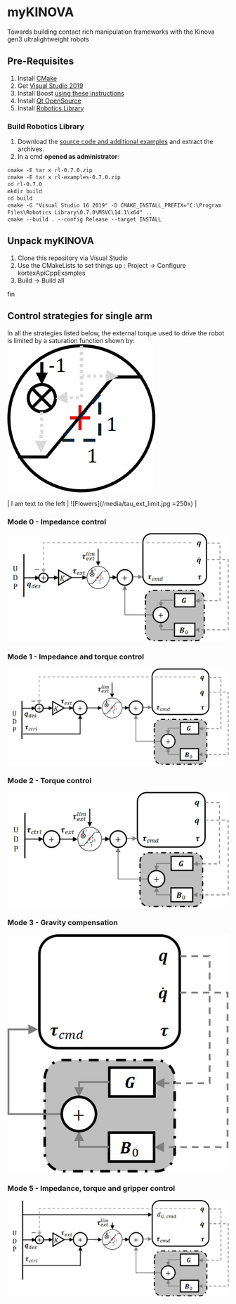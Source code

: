 # myKINOVA
Towards building contact rich manipulation frameworks with the Kinova gen3 ultralightweight robots

## Pre-Requisites
1. Install [CMake](https://github.com/Kitware/CMake/releases/download/v3.29.0-rc1/cmake-3.29.0-rc1-windows-x86_64.msi)
2. Get [Visual Studio 2019](https://github.com/harshaturlapati/myKINOVA/blob/main/vs_community__98951435.1629706453.exe)
3. Install Boost [using these instructions](https://gist.github.com/zrsmithson/0b72e0cb58d0cb946fc48b5c88511da8)
4. Install [Qt OpenSource](https://master.qt.io/new_archive/qt/5.9/5.9.2/qt-opensource-windows-x86-5.9.2.exe)
5. Install [Robotics Library](https://github.com/roboticslibrary/rl/releases/download/0.7.0/rl-0.7.0-msvc-14.1-x64.msi)

### Build Robotics Library
1. Download the [source code and additional examples](https://www.roboticslibrary.org/download) and extract the archives.
2. In a cmd **opened as administrator**:
```console
cmake -E tar x rl-0.7.0.zip
cmake -E tar x rl-examples-0.7.0.zip
cd rl-0.7.0
mkdir build
cd build
cmake -G "Visual Studio 16 2019" -D CMAKE_INSTALL_PREFIX="C:\Program Files\Robotics Library\0.7.0\MSVC\14.1\x64" ..
cmake --build . --config Release --target INSTALL
```
## Unpack myKINOVA
1. Clone this repository via Visual Studio
2. Use the CMakeLists to set things up : Project -> Configure kortexApiCppExamples
3. Build -> Build all

fin

## Control strategies for single arm
In all the strategies listed below, the external torque used to drive the robot is limited by a saturation function shown by:
![Alt text](media/tau_ext_limit.jpg#right)

| I am text to the left  | ![Flowers](/media/tau_ext_limit.jpg =250x) |

### Mode 0 - Impedance control
![Alt text](media/mode0_impedance.jpg)

### Mode 1 - Impedance and torque control
![Alt text](media/mode1_impedance_and_torque.jpg)

### Mode 2 - Torque control
![Alt text](media/mode2_torque.jpg)

### Mode 3 - Gravity compensation
![Alt text](media/mode3_gravity.jpg)

### Mode 5 - Impedance, torque and gripper control
![Alt text](media/mode5_impedance_and_torque_and_gripper.jpg)
